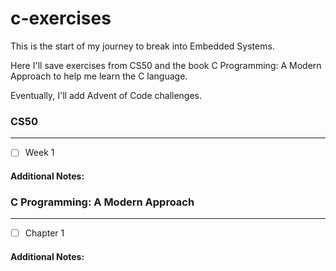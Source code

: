 # c-exercises
This is the start of my journey to break into Embedded Systems. 

Here I'll save exercises from CS50 and the book C Programming: A Modern Approach to help me learn the C language. 

Eventually, I'll add Advent of Code challenges.

### CS50
---
- [ ] Week 1

#### Additional Notes:

### C Programming: A Modern Approach
---
- [ ] Chapter 1

#### Additional Notes:
